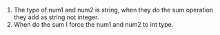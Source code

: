 1. The type of num1 and num2 is string, when they do the sum operation they add as string not integer.
2. When do the sum I force the num1 and num2 to int type.
